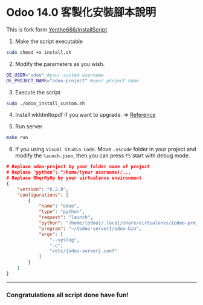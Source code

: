 # Odoo 14.0 客製化安裝腳本說明

This is fork form [Yenthe666/InstallScript](https://github.com/Yenthe666/InstallScript)

1. Make the script executable

```sh
sudo chmod +x install.sh
```

2. Modify the parameters as you wish.
```sh
OE_USER="odoo" #your system username
OE_PROJECT_NAME="odoo-project" #your project name
```

3. Execute the script
```sh
sudo ./odoo_install_custom.sh
```

4. Install wkhtmltopdf if you want to upgrade. =>
[Reference](https://computingforgeeks.com/install-wkhtmltopdf-on-ubuntu-debian-linux/)

5. Run server
```sh
make run
```

6. If you using `Visual Studio Code`. Move `.vscode` folder in your project and modify the `launch.json`, then you can press `F5` start with debug mode.
```json
# Replace odoo-project by your folder name of project
# Replace "python": "/home/(your username)/...
# Replace RhqrRy0p by your virtualenvs environment
{
    "version": "0.2.0",
    "configurations": [
        {
            "name": "odoo",
            "type": "python",
            "request": "launch",
            "python": "/home/{odoo}/.local/share/virtualenvs/{odoo-project-RhqrRy0p}/bin/python3.8",
            "program": "~/{odoo-server}/odoo-bin",
            "args": [
                "--syslog",
                "-c",
                "/etc/{odoo-server}.conf"
            ]
        }
    ]
}
```

---
### Congratulations all script done have fun!
